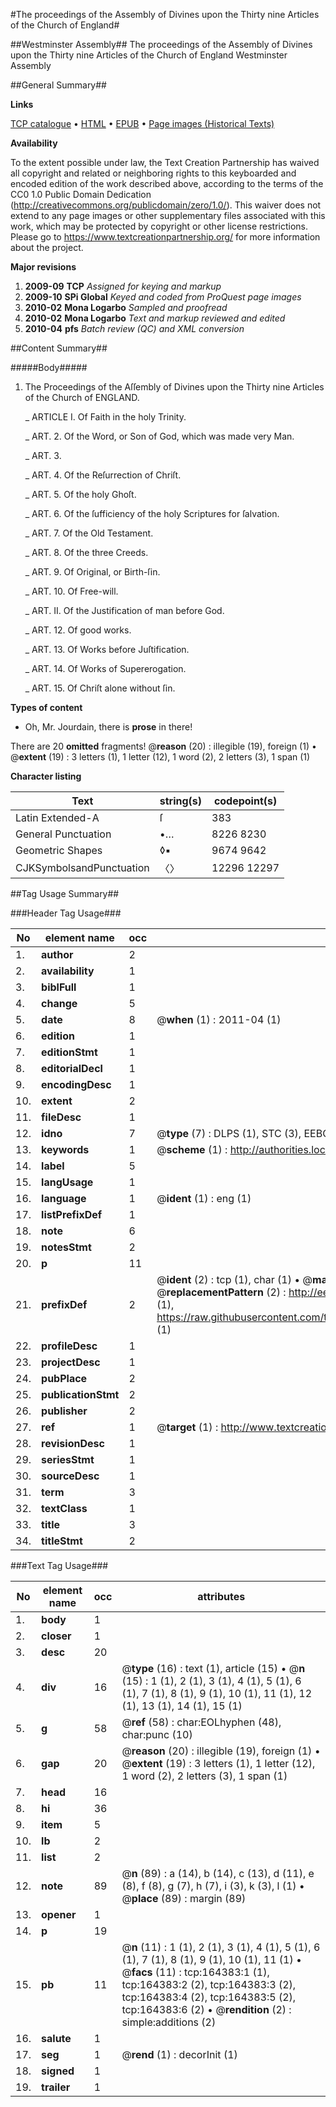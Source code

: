 #The proceedings of the Assembly of Divines upon the Thirty nine Articles of the Church of England#

##Westminster Assembly##
The proceedings of the Assembly of Divines upon the Thirty nine Articles of the Church of England
Westminster Assembly

##General Summary##

**Links**

[TCP catalogue](http://www.ota.ox.ac.uk/tcp/)  • 
[HTML](http://tei.it.ox.ac.uk/tcp/Texts-HTML/free/A96/A96245.html)  • 
[EPUB](http://tei.it.ox.ac.uk/tcp/Texts-EPUB/free/A96/A96245.epub) • 
[Page images (Historical Texts)](https://historicaltexts.jisc.ac.uk/eebo-99872570e)

**Availability**

To the extent possible under law, the Text Creation Partnership has waived all copyright and related or neighboring rights to this keyboarded and encoded edition of the work described above, according to the terms of the CC0 1.0 Public Domain Dedication (http://creativecommons.org/publicdomain/zero/1.0/). This waiver does not extend to any page images or other supplementary files associated with this work, which may be protected by copyright or other license restrictions. Please go to https://www.textcreationpartnership.org/ for more information about the project.

**Major revisions**

1. __2009-09__ __TCP__ *Assigned for keying and markup*
1. __2009-10__ __SPi Global__ *Keyed and coded from ProQuest page images*
1. __2010-02__ __Mona Logarbo__ *Sampled and proofread*
1. __2010-02__ __Mona Logarbo__ *Text and markup reviewed and edited*
1. __2010-04__ __pfs__ *Batch review (QC) and XML conversion*

##Content Summary##

#####Body#####

1. The Proceedings of the Aſſembly of Divines upon the Thirty nine Articles of the Church of ENGLAND.

    _ ARTICLE I. Of Faith in the holy Trinity.

    _ ART. 2. Of the Word, or Son of God, which was made very Man.

    _ ART. 3.

    _ ART. 4. Of the Reſurrection of Chriſt.

    _ ART. 5. Of the holy Ghoſt.

    _ ART. 6. Of the ſufficiency of the holy Scriptures for ſalvation.

    _ ART. 7. Of the Old Testament.

    _ ART. 8. Of the three Creeds.

    _ ART. 9. Of Original, or Birth-ſin.

    _ ART. 10. Of Free-will.

    _ ART. II. Of the Justification of man before God.

    _ ART. 12. Of good works.

    _ ART. 13. Of Works before Juſtification.

    _ ART. 14. Of Works of Supererogation.

    _ ART. 15. Of Chriſt alone without ſin.

**Types of content**

  * Oh, Mr. Jourdain, there is **prose** in there!

There are 20 **omitted** fragments! 
 @__reason__ (20) : illegible (19), foreign (1)  •  @__extent__ (19) : 3 letters (1), 1 letter (12), 1 word (2), 2 letters (3), 1 span (1)

**Character listing**


|Text|string(s)|codepoint(s)|
|---|---|---|
|Latin Extended-A|ſ|383|
|General Punctuation|•…|8226 8230|
|Geometric Shapes|◊▪|9674 9642|
|CJKSymbolsandPunctuation|〈〉|12296 12297|

##Tag Usage Summary##

###Header Tag Usage###

|No|element name|occ|attributes|
|---|---|---|---|
|1.|__author__|2||
|2.|__availability__|1||
|3.|__biblFull__|1||
|4.|__change__|5||
|5.|__date__|8| @__when__ (1) : 2011-04 (1)|
|6.|__edition__|1||
|7.|__editionStmt__|1||
|8.|__editorialDecl__|1||
|9.|__encodingDesc__|1||
|10.|__extent__|2||
|11.|__fileDesc__|1||
|12.|__idno__|7| @__type__ (7) : DLPS (1), STC (3), EEBO-CITATION (1), PROQUEST (1), VID (1)|
|13.|__keywords__|1| @__scheme__ (1) : http://authorities.loc.gov/ (1)|
|14.|__label__|5||
|15.|__langUsage__|1||
|16.|__language__|1| @__ident__ (1) : eng (1)|
|17.|__listPrefixDef__|1||
|18.|__note__|6||
|19.|__notesStmt__|2||
|20.|__p__|11||
|21.|__prefixDef__|2| @__ident__ (2) : tcp (1), char (1)  •  @__matchPattern__ (2) : ([0-9\-]+):([0-9IVX]+) (1), (.+) (1)  •  @__replacementPattern__ (2) : http://eebo.chadwyck.com/downloadtiff?vid=$1&page=$2 (1), https://raw.githubusercontent.com/textcreationpartnership/Texts/master/tcpchars.xml#$1 (1)|
|22.|__profileDesc__|1||
|23.|__projectDesc__|1||
|24.|__pubPlace__|2||
|25.|__publicationStmt__|2||
|26.|__publisher__|2||
|27.|__ref__|1| @__target__ (1) : http://www.textcreationpartnership.org/docs/. (1)|
|28.|__revisionDesc__|1||
|29.|__seriesStmt__|1||
|30.|__sourceDesc__|1||
|31.|__term__|3||
|32.|__textClass__|1||
|33.|__title__|3||
|34.|__titleStmt__|2||


###Text Tag Usage###

|No|element name|occ|attributes|
|---|---|---|---|
|1.|__body__|1||
|2.|__closer__|1||
|3.|__desc__|20||
|4.|__div__|16| @__type__ (16) : text (1), article (15)  •  @__n__ (15) : 1 (1), 2 (1), 3 (1), 4 (1), 5 (1), 6 (1), 7 (1), 8 (1), 9 (1), 10 (1), 11 (1), 12 (1), 13 (1), 14 (1), 15 (1)|
|5.|__g__|58| @__ref__ (58) : char:EOLhyphen (48), char:punc (10)|
|6.|__gap__|20| @__reason__ (20) : illegible (19), foreign (1)  •  @__extent__ (19) : 3 letters (1), 1 letter (12), 1 word (2), 2 letters (3), 1 span (1)|
|7.|__head__|16||
|8.|__hi__|36||
|9.|__item__|5||
|10.|__lb__|2||
|11.|__list__|2||
|12.|__note__|89| @__n__ (89) : a (14), b (14), c (13), d (11), e (8), f (8), g (7), h (7), i (3), k (3), l (1)  •  @__place__ (89) : margin (89)|
|13.|__opener__|1||
|14.|__p__|19||
|15.|__pb__|11| @__n__ (11) : 1 (1), 2 (1), 3 (1), 4 (1), 5 (1), 6 (1), 7 (1), 8 (1), 9 (1), 10 (1), 11 (1)  •  @__facs__ (11) : tcp:164383:1 (1), tcp:164383:2 (2), tcp:164383:3 (2), tcp:164383:4 (2), tcp:164383:5 (2), tcp:164383:6 (2)  •  @__rendition__ (2) : simple:additions (2)|
|16.|__salute__|1||
|17.|__seg__|1| @__rend__ (1) : decorInit (1)|
|18.|__signed__|1||
|19.|__trailer__|1||
